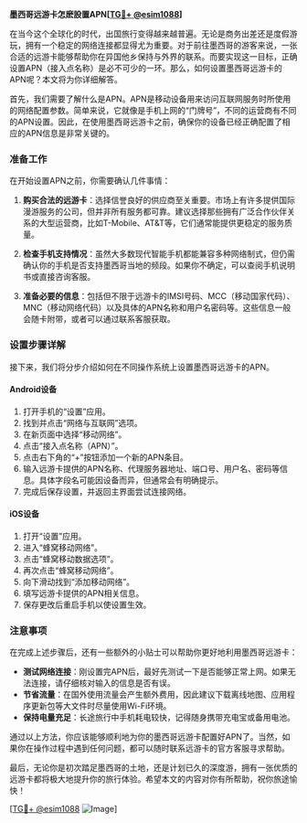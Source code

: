 **墨西哥远游卡怎麽設置APN[[TG💪+ @esim1088](https://t.me/s/esim1088)]**

在当今这个全球化的时代，出国旅行变得越来越普遍。无论是商务出差还是度假游玩，拥有一个稳定的网络连接都显得尤为重要。对于前往墨西哥的游客来说，一张合适的远游卡能够帮助你在异国他乡保持与外界的联系。而要实现这一目标，正确设置APN（接入点名称）是必不可少的一环。那么，如何设置墨西哥远游卡的APN呢？本文将为你详细解答。

首先，我们需要了解什么是APN。APN是移动设备用来访问互联网服务时所使用的网络配置参数。简单来说，它就像是手机上网的“门牌号”，不同的运营商有不同的APN设置。因此，在使用墨西哥远游卡之前，确保你的设备已经正确配置了相应的APN信息是非常关键的。

### 准备工作

在开始设置APN之前，你需要确认几件事情：

1. **购买合法的远游卡**：选择信誉良好的供应商至关重要。市场上有许多提供国际漫游服务的公司，但并非所有服务都可靠。建议选择那些拥有广泛合作伙伴关系的大型运营商，比如T-Mobile、AT&T等，它们通常能提供更稳定的服务质量。

2. **检查手机支持情况**：虽然大多数现代智能手机都能兼容多种网络制式，但仍需确认你的手机是否支持墨西哥当地的频段。如果你不确定，可以查阅手机说明书或直接咨询客服。

3. **准备必要的信息**：包括但不限于远游卡的IMSI号码、MCC（移动国家代码）、MNC（移动网络代码）以及具体的APN名称和用户名密码等。这些信息一般会随卡附带，或者可以通过联系客服获取。

### 设置步骤详解

接下来，我们将分步介绍如何在不同操作系统上设置墨西哥远游卡的APN。

#### Android设备

1. 打开手机的“设置”应用。
2. 找到并点击“网络与互联网”选项。
3. 在新页面中选择“移动网络”。
4. 点击“接入点名称（APN）”。
5. 点击右下角的“+”按钮添加一个新的APN条目。
6. 输入远游卡提供的APN名称、代理服务器地址、端口号、用户名、密码等信息。具体字段名可能因设备而异，但通常会有明确提示。
7. 完成后保存设置，并返回主界面尝试连接网络。

#### iOS设备

1. 打开“设置”应用。
2. 进入“蜂窝移动网络”。
3. 点击“蜂窝移动数据选项”。
4. 再次点击“蜂窝移动网络”。
5. 向下滑动找到“添加移动网络”。
6. 填写远游卡提供的APN相关信息。
7. 保存更改后重启手机以使设置生效。

### 注意事项

在完成上述步骤后，还有一些额外的小贴士可以帮助你更好地利用墨西哥远游卡：

- **测试网络连接**：刚设置完APN后，最好先测试一下是否能够正常上网。如果无法连接，请仔细核对输入的信息是否有误。
- **节省流量**：在国外使用流量会产生额外费用，因此建议下载离线地图、应用程序更新包等大文件时尽量使用Wi-Fi环境。
- **保持电量充足**：长途旅行中手机耗电较快，记得随身携带充电宝或备用电池。

通过以上方法，你应该能够顺利地为你的墨西哥远游卡配置好APN了。当然，如果你在操作过程中遇到任何问题，都可以随时联系远游卡的官方客服寻求帮助。

最后，无论你是初次踏足墨西哥的土地，还是计划已久的深度游，拥有一张优质的远游卡都将极大地提升你的旅行体验。希望本文的内容对你有所帮助，祝你旅途愉快！

[[TG💪+ @esim1088](https://t.me/s/esim1088) ![Image](https://i.postimg.cc/4NQfJmqS/Snipaste-2025-05-13-00-14-12.png)]
